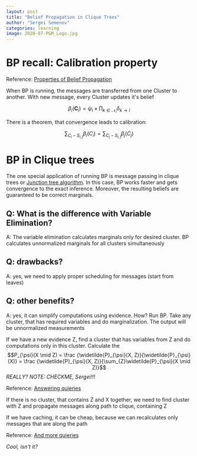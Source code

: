 ```yaml
---
layout: post
title: "Belief Propagation in Clique Trees"
author: "Sergei Semenov"
categories: learning
image: 2020-07-PGM_Logo.jpg
---
```



# BP recall: Calibration property 

Reference: [Properties of Belief Propagation](https://www.coursera.org/learn/probabilistic-graphical-models-2-inference/lecture/xm2ul/properties-of-belief-propagation)

When BP is running, the messages are transferred from one Cluster to another. With new message, every Cluster updates it's belief 

$$\beta_{i}\left(\boldsymbol{C}_{i}\right)=\psi_{i} \times \prod_{k \in \mathcal{N}_{i}} \delta_{k \rightarrow i}$$

There is a theorem, that convergence leads to calibration:

$$\sum_{C_{i}-S_{i, j}} \beta_{i}\left(C_{i}\right)=\sum_{C_{j}-S_{i, j}} \beta_{j}\left(C_{j}\right)$$ 

# BP in Clique trees
The one special application of running BP is message passing in clique trees or [Junction tree algorithm](https://en.wikipedia.org/wiki/Junction_tree_algorithm). In this case, BP works faster and gets convergence to the exact inference.
Moreover, the resulting beliefs are guaranteed to be correct marginals.

## Q: What is the difference with Variable Elimination?
A: The variable elimination calculates marginals only for desired cluster. BP calculates unnormalized marginals for all clusters simultaneously 
## Q: drawbacks?
A: yes, we need to apply proper scheduling for messages (start from leaves)
## Q: other benefits?
A: yes, it can simplify computations using evidence. How? Run BP. Take any cluster, that has required variables and do marginalization. The output will be unnormalized measurements

If we have a new evidence Z, find a cluster that has variables from Z and do computations only in this cluster. Calculate the $$P_{\psi}(X \mid Z) = \frac {\widetilde{P}_{\psi}(X, Z)}{\widetilde{P}_{\psi}(X)} = \frac {\widetilde{P}_{\psi}(X, Z)}{\sum_{Z}\widetilde{P}_{\psi}(X \mid Z)}$$*REALLY? NOTE: CHECKME, Sergei!!!*

Reference: [Answering quieries](https://www.coursera.org/learn/probabilistic-graphical-models-2-inference/lecture/Jm0AM/clique-tree-algorithm-computation)

If there is no cluster, that contains Z and X together, we need to find cluster with Z and propagate messages along path to clique, containing Z

If we have caching, it can be cheap, because we can recalculates only messages that are along the path

Reference: [And more quieries](https://www.coursera.org/learn/probabilistic-graphical-models-2-inference/lecture/Jm0AM/clique-tree-algorithm-computation)

*Cool, isn't it?*




